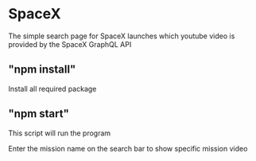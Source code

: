# SpaceX

The simple search page for SpaceX launches which youtube video is provided by the SpaceX GraphQL API

## "npm install"

Install all required package

## "npm start"

This script will run the program

Enter the mission name on the search bar to show specific mission video
